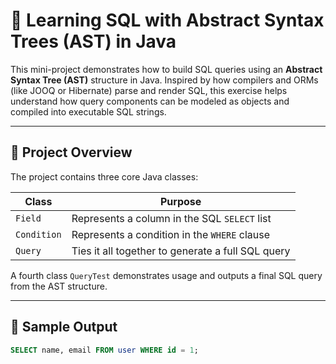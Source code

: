 # 🔧 Learning SQL with Abstract Syntax Trees (AST) in Java

This mini-project demonstrates how to build SQL queries using an **Abstract Syntax Tree (AST)** structure in Java. Inspired by how compilers and ORMs (like JOOQ or Hibernate) parse and render SQL, this exercise helps understand how query components can be modeled as objects and compiled into executable SQL strings.

---

## 📌 Project Overview

The project contains three core Java classes:

| Class       | Purpose                                      |
|-------------|----------------------------------------------|
| `Field`     | Represents a column in the SQL `SELECT` list |
| `Condition` | Represents a condition in the `WHERE` clause |
| `Query`     | Ties it all together to generate a full SQL query |

A fourth class `QueryTest` demonstrates usage and outputs a final SQL query from the AST structure.

---

## 📄 Sample Output

```sql
SELECT name, email FROM user WHERE id = 1;

